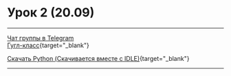 # Урок 2 (20.09)

---

[Чат группы в Telegram](https://t.me/+KWOROCoGXAZhMzNi/?target=_blank)\
[Гугл-класс](){target="_blank"}

[Скачать Python (Скачивается вместе с IDLE)](https://www.python.org/downloads/){target="_blank"}

---


